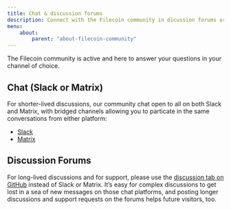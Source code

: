 ```yaml
---
title: Chat & discussion forums
description: Connect with the Filecoin community in dicussion forums or on IRC
menu:
    about:
        parent: "about-filecoin-community"
---
```

The Filecoin community is active and here to answer your questions in your channel of choice.

## Chat (Slack or Matrix)

For shorter-lived discussions, our community chat open to all on both Slack and Matrix, with bridged channels allowing you to particate in the same conversations from either platform:
- [Slack](https://filecoin.io/slack/)
- [Matrix](https://riot.im/app/#/group/+filecoin:matrix.org)

## Discussion Forums

For long-lived discussions and for support, please use the [discussion tab on GitHub](https://github.com/filecoin-project/community#forums) instead of Slack or Matrix. It’s easy for complex discussions to get lost in a sea of new messages on those chat platforms, and posting longer discussions and support requests on the forums helps future visitors, too.

